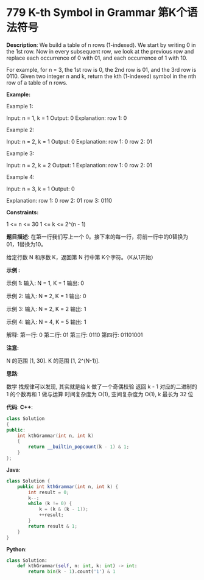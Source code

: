 # 779 K-th Symbol in Grammar 第K个语法符号

__Description__:
We build a table of n rows (1-indexed). We start by writing 0 in the 1st row. Now in every subsequent row, we look at the previous row and replace each occurrence of 0 with 01, and each occurrence of 1 with 10.

For example, for n = 3, the 1st row is 0, the 2nd row is 01, and the 3rd row is 0110.
Given two integer n and k, return the kth (1-indexed) symbol in the nth row of a table of n rows.

__Example:__

Example 1:

Input: n = 1, k = 1
Output: 0
Explanation: row 1: 0

Example 2:

Input: n = 2, k = 1
Output: 0
Explanation:
row 1: 0
row 2: 01

Example 3:

Input: n = 2, k = 2
Output: 1
Explanation:
row 1: 0
row 2: 01

Example 4:

Input: n = 3, k = 1
Output: 0

Explanation:
row 1: 0
row 2: 01
row 3: 0110

__Constraints:__

1 <= n <= 30
1 <= k <= 2^(n - 1)

__题目描述__:
在第一行我们写上一个 0。接下来的每一行，将前一行中的0替换为01，1替换为10。

给定行数 N 和序数 K，返回第 N 行中第 K个字符。（K从1开始）

__示例 :__

示例 1:
输入: N = 1, K = 1
输出: 0

示例 2:
输入: N = 2, K = 1
输出: 0

示例 3:
输入: N = 2, K = 2
输出: 1

示例 4:
输入: N = 4, K = 5
输出: 1

解释:
第一行: 0
第二行: 01
第三行: 0110
第四行: 01101001

__注意:__

N 的范围 [1, 30].
K 的范围 [1, 2^(N-1)].

__思路__:

数学
找规律可以发现, 其实就是给 k 做了一个奇偶校验
返回 k - 1 对应的二进制的 1 的个数再和 1 做与运算
时间复杂度为 O(1), 空间复杂度为 O(1), k 最长为 32 位

__代码__:
__C++__:

```C++
class Solution 
{
public:
    int kthGrammar(int n, int k) 
    {
        return __builtin_popcount(k - 1) & 1;
    }
};
```

__Java__:

```Java
class Solution {
    public int kthGrammar(int n, int k) {
        int result = 0;
        k--;
        while (k != 0) {
            k = (k & (k - 1));
            ++result;
        }
        return result & 1;
    }
}
```

__Python__:

```Python
class Solution:
    def kthGrammar(self, n: int, k: int) -> int:
        return bin(k - 1).count('1') & 1
```
